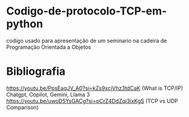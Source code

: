 # Codigo-de-protocolo-TCP-em-python
codigo usado para apresentação de um seminario na cadeira de Programação Orientada a Objetos

# Bibliografia
https://youtu.be/PpsEaqJV_A0?si=kZs9xcjVhz3tdCaK (What is TCP/IP) <br/>
Chatgpt, Copilot, Gemini, Llama 3 <br/>
https://youtu.be/uwoD5YsGACg?si=pCrZ4DdZqi3ixKgS (TCP vs UDP Comparison)
